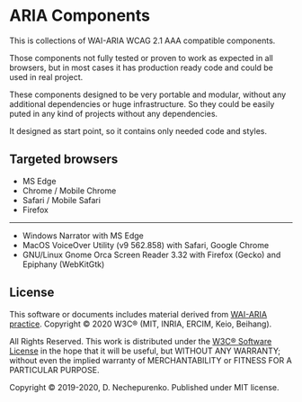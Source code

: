 # ARIA Components

This is collections of WAI-ARIA WCAG 2.1 AAA compatible components. 

Those components not fully tested or proven to work as expected in all browsers,
but in most cases it has production ready code and could be used in real project.

These components designed to be very portable and modular, without any additional 
dependencies or huge infrastructure. So they could be easily puted in any kind of 
projects without any dependencies.

It designed as start point, so it contains only needed code and styles.

## Targeted browsers

* MS Edge
* Chrome / Mobile Chrome
* Safari / Mobile Safari
* Firefox

---

* Windows Narrator with MS Edge
* MacOS VoiceOver Utility (v9 562.858) with Safari, Google Chrome
* GNU/Linux Gnome Orca Screen Reader 3.32 with Firefox (Gecko) and Epiphany (WebKitGtk)

## License

This software or documents includes material derived from 
[WAI-ARIA practice](https://www.w3.org/TR/wai-aria-practices/).
Copyright © 2020 W3C® (MIT, INRIA, ERCIM, Keio, Beihang).

All Rights Reserved. This work is distributed under the
[W3C® Software License](http://www.w3.org/Consortium/Legal/copyright-software)
in the hope that it will be useful, but WITHOUT ANY WARRANTY;
without even the implied warranty of MERCHANTABILITY or FITNESS FOR A
PARTICULAR PURPOSE.

Copyright © 2019-2020, D. Nechepurenko. Published under MIT license.
